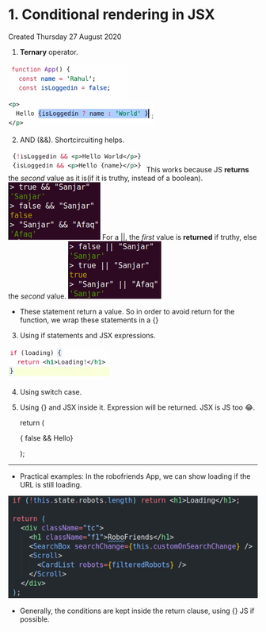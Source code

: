 # 1. Conditional rendering in JSX
Created Thursday 27 August 2020


1. **Ternary** operator.

![](./1._Conditional_rendering_in_JSX/pasted_image001.png)
![](./1._Conditional_rendering_in_JSX/pasted_image.png)

2. AND (&&). Shortcircuiting helps.

![](./1._Conditional_rendering_in_JSX/pasted_image002.png)
This works because JS **returns** the *second* value as it is(if it is truthy, instead of a boolean). 
![](./1._Conditional_rendering_in_JSX/pasted_image003.png)
For a ||, the *first* value is **returned** if truthy, else the *second* value.
![](./1._Conditional_rendering_in_JSX/pasted_image004.png)

* These statement return a value. So in order to avoid return for the function, we wrap these statements in a {}


3. Using if statements and JSX expressions.

![](./1._Conditional_rendering_in_JSX/pasted_image007.png)

4. Using switch case.
5. Using {} and JSX inside it. Expression will be returned. JSX is JS too 😂️.

	return (<div>
		{ false && <p1>Hello<p1>}
	</div>);


*****


* Practical examples: In the robofriends App, we can show loading if the URL is still loading.

![](./1._Conditional_rendering_in_JSX/pasted_image006.png)

* Generally, the conditions are kept inside the return clause, using {} JS if possible.



